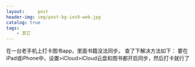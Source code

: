 ```yaml
---
layout:     post
header-img: img/post-bg-ios9-web.jpg
catalog: true
tags:
    - 其它
---
```


在一台老手机上打卡图书app，里面书籍没法同步。
查了下解决方法如下：
要在iPad或iPhone中，设置>iCloud>iCloud云盘和图书都开启同步，然后打卡就行了


